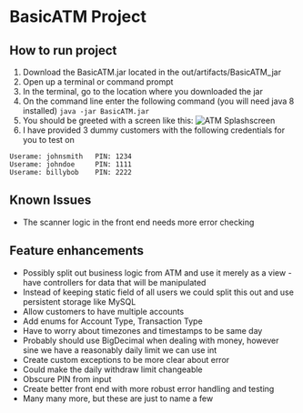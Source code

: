 # BasicATM Project
## How to run project
1. Download the BasicATM.jar located in the out/artifacts/BasicATM_jar
2. Open up a terminal or command prompt
3. In the terminal, go to the location where you downloaded the jar
4. On the command line enter the following command (you will need java 8 installed)
```java -jar BasicATM.jar```
5. You should be greeted with a screen like this: ![ATM Splashscreen](https://github.com/zbartholomew/BasicATM/blob/master/Screen%20Shot%202018-08-07%20at%206.19.15%20PM.png)
6. I have provided 3 dummy customers with the following credentials for you to test on
```
Userame: johnsmith   PIN: 1234
Userame: johndoe     PIN: 1111
Userame: billybob    PIN: 2222
```

## Known Issues
* The scanner logic in the front end needs more error checking

## Feature enhancements
* Possibly split out business logic from ATM and use it merely as a view - have controllers for data that will be manipulated
* Instead of keeping static field of all users we could split this out and use persistent storage like MySQL
* Allow customers to have multiple accounts
* Add enums for Account Type, Transaction Type
* Have to worry about timezones and timestamps to be same day
* Probably should use BigDecimal when dealing with money, however sine we have a reasonably daily limit we can use int
* Create custom exceptions to be more clear about error
* Could make the daily withdraw limit changeable
* Obscure PIN from input
* Create better front end with more robust error handling and testing
* Many many more, but these are just to name a few
